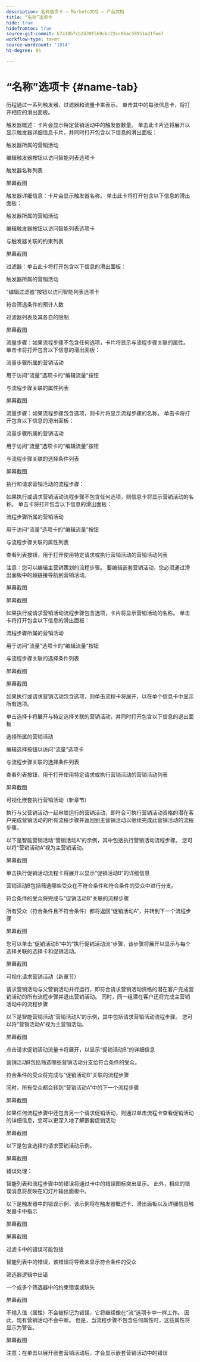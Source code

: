 ```yaml
---
description: 名称选项卡 — Marketo文档 — 产品文档
title: “名称”选项卡
hide: true
hidefromtoc: true
source-git-commit: b7a18b7cb2d39f569cbc22cc06ac58951ad1fee7
workflow-type: tm+mt
source-wordcount: '1014'
ht-degree: 0%

---
```


# “名称”选项卡 {#name-tab}

历程通过一系列触发器、过滤器和流量卡来表示。 单击其中的每张信息卡，将打开相应的滑出面板。

触发器概述：卡片会显示特定营销活动中的触发器数量。 单击此卡片还将展开以显示触发器详细信息卡片，并同时打开包含以下信息的滑出面板：

触发器所属的营销活动

编辑触发器按钮以访问智能列表选项卡

触发器名称列表

屏幕截图

触发器详细信息：卡片会显示触发器名称。 单击此卡将打开包含以下信息的滑出面板：

触发器所属的营销活动

编辑触发器按钮以访问智能列表选项卡

与触发器关联的约束列表

屏幕截图

过滤器：单击此卡将打开包含以下信息的滑出面板：

触发器所属的营销活动

“编辑过滤器”按钮以访问智能列表选项卡

符合筛选条件的预计人数

过滤器列表及其各自的限制

屏幕截图

流量步骤：如果流程步骤不包含任何选项，卡片将显示与流程步骤关联的属性。 单击卡将打开包含以下信息的滑出面板：

流量步骤所属的营销活动

用于访问“流量”选项卡的“编辑流量”按钮

与流程步骤关联的属性列表

屏幕截图

流量步骤：如果流程步骤包含选项，则卡片将显示流程步骤的名称。 单击卡将打开包含以下信息的滑出面板：

流量步骤所属的营销活动

用于访问“流量”选项卡的“编辑流量”按钮

与流程步骤关联的选择条件列表

屏幕截图

执行和请求营销活动的流程步骤：

如果执行或请求营销活动流程步骤不包含任何选项，则信息卡将显示营销活动的名称。 单击卡将打开包含以下信息的滑出面板：

流程步骤所属的营销活动

用于访问“流量”选项卡的“编辑流量”按钮

与流程步骤关联的属性列表

查看列表按钮，用于打开使用特定请求或执行营销活动的营销活动列表

注意：您可以编辑主营销策划的流程步骤。 要编辑嵌套营销活动，您必须通过滑出面板中的超链接导航到营销活动。

屏幕截图

屏幕截图

如果执行或请求营销活动流程步骤包含选项，卡片将显示营销活动的名称。 单击卡将打开包含以下信息的滑出面板：

流程步骤所属的营销活动

用于访问“流量”选项卡的“编辑流量”按钮

与流程步骤关联的选择条件列表

屏幕截图

屏幕截图

如果执行或请求营销活动包含选项，则单击流程卡将展开，以在单个信息卡中显示所有选项。

单击选择卡将展开与特定选择关联的营销活动，并同时打开包含以下信息的退出面板：

选择所属的营销活动

编辑选择按钮以访问“流量”选项卡

与流程步骤关联的选择条件列表

查看列表按钮，用于打开使用特定请求或执行营销活动的营销活动列表

屏幕截图

可视化嵌套执行营销活动（新章节）

执行与父营销活动一起串联运行的营销活动，即符合可执行营销活动资格的潜在客户完成营销活动的所有流程步骤并返回到主营销活动以继续完成此营销活动的流程步骤。

以下是智能营销活动“营销活动A”的示例，其中包括执行营销活动流程步骤。 您可以将“营销活动A”视为主营销活动。

屏幕截图

单击执行促销活动流程卡将展开以显示“促销活动B”的详细信息

营销活动B包括筛选哪些受众在不符合条件和符合条件的受众中进行分支。

符合条件的受众将完成与“促销活动B”关联的流程步骤

所有受众（符合条件且不符合条件）都将返回“促销活动A”，并转到下一个流程步骤

屏幕截图

您可以单击“促销活动B”中的“执行促销活动流”步骤，该步骤将展开以显示与每个选择关联的选择卡和促销活动。

屏幕截图

可视化请求营销活动（新章节）

请求营销活动与父营销活动并行运行，即符合请求营销活动资格的潜在客户完成营销活动的所有流程步骤并退出营销活动。 同时，同一组潜在客户还将完成主营销活动中的流程步骤

以下是智能营销活动“营销活动A”的示例，其中包括请求营销活动流程步骤。 您可以将“营销活动A”视为主营销活动。

屏幕截图

点击请求促销活动流量卡将展开，以显示“促销活动B”的详细信息

营销活动B包括筛选哪些营销活动分支给符合条件的受众。

符合条件的受众将完成与“促销活动B”关联的流程步骤

同时，所有受众都会转到“营销活动A”中的下一个流程步骤

屏幕截图

如果任何流程步骤中还包含另一个请求促销活动，则通过单击流程卡查看促销活动的详细信息，您可以更深入地了解嵌套促销活动

屏幕截图

以下是包含选择的请求营销活动示例。

屏幕截图

错误处理：

智能列表和流程步骤中的错误将通过卡中的错误图标突出显示。 此外，相应的错误消息将反映在幻灯片输出面板中。

以下是触发器中的错误示例，该示例将在触发器概述卡、滑出面板以及详细信息触发器卡中指示

屏幕截图

屏幕截图

过滤卡中的错误可能包括

智能列表中的错误，该错误将导致未显示符合条件的受众

筛选器逻辑中出错

一个或多个筛选器中的约束错误或缺失

屏幕截图

不输入值（属性）不会被标记为错误，它将继续像在“流”选项卡中一样工作。 因此，现有营销活动不会中断。 但是，当流程步骤不包含任何属性时，这些属性将显示为警告。

屏幕截图

注意：在单击以展开嵌套营销活动后，才会显示嵌套营销活动中的错误
